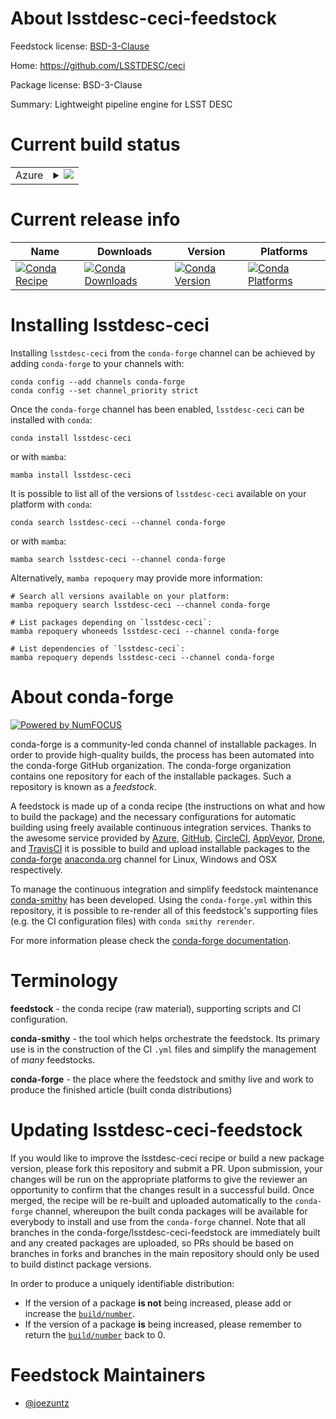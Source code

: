 About lsstdesc-ceci-feedstock
=============================

Feedstock license: [BSD-3-Clause](https://github.com/conda-forge/lsstdesc-ceci-feedstock/blob/main/LICENSE.txt)

Home: https://github.com/LSSTDESC/ceci

Package license: BSD-3-Clause

Summary: Lightweight pipeline engine for LSST DESC

Current build status
====================


<table>
    
  <tr>
    <td>Azure</td>
    <td>
      <details>
        <summary>
          <a href="https://dev.azure.com/conda-forge/feedstock-builds/_build/latest?definitionId=23082&branchName=main">
            <img src="https://dev.azure.com/conda-forge/feedstock-builds/_apis/build/status/lsstdesc-ceci-feedstock?branchName=main">
          </a>
        </summary>
        <table>
          <thead><tr><th>Variant</th><th>Status</th></tr></thead>
          <tbody><tr>
              <td>linux_64_python3.10.____cpython</td>
              <td>
                <a href="https://dev.azure.com/conda-forge/feedstock-builds/_build/latest?definitionId=23082&branchName=main">
                  <img src="https://dev.azure.com/conda-forge/feedstock-builds/_apis/build/status/lsstdesc-ceci-feedstock?branchName=main&jobName=linux&configuration=linux%20linux_64_python3.10.____cpython" alt="variant">
                </a>
              </td>
            </tr><tr>
              <td>linux_64_python3.11.____cpython</td>
              <td>
                <a href="https://dev.azure.com/conda-forge/feedstock-builds/_build/latest?definitionId=23082&branchName=main">
                  <img src="https://dev.azure.com/conda-forge/feedstock-builds/_apis/build/status/lsstdesc-ceci-feedstock?branchName=main&jobName=linux&configuration=linux%20linux_64_python3.11.____cpython" alt="variant">
                </a>
              </td>
            </tr><tr>
              <td>linux_64_python3.12.____cpython</td>
              <td>
                <a href="https://dev.azure.com/conda-forge/feedstock-builds/_build/latest?definitionId=23082&branchName=main">
                  <img src="https://dev.azure.com/conda-forge/feedstock-builds/_apis/build/status/lsstdesc-ceci-feedstock?branchName=main&jobName=linux&configuration=linux%20linux_64_python3.12.____cpython" alt="variant">
                </a>
              </td>
            </tr><tr>
              <td>linux_64_python3.9.____cpython</td>
              <td>
                <a href="https://dev.azure.com/conda-forge/feedstock-builds/_build/latest?definitionId=23082&branchName=main">
                  <img src="https://dev.azure.com/conda-forge/feedstock-builds/_apis/build/status/lsstdesc-ceci-feedstock?branchName=main&jobName=linux&configuration=linux%20linux_64_python3.9.____cpython" alt="variant">
                </a>
              </td>
            </tr><tr>
              <td>linux_aarch64_python3.10.____cpython</td>
              <td>
                <a href="https://dev.azure.com/conda-forge/feedstock-builds/_build/latest?definitionId=23082&branchName=main">
                  <img src="https://dev.azure.com/conda-forge/feedstock-builds/_apis/build/status/lsstdesc-ceci-feedstock?branchName=main&jobName=linux&configuration=linux%20linux_aarch64_python3.10.____cpython" alt="variant">
                </a>
              </td>
            </tr><tr>
              <td>linux_aarch64_python3.11.____cpython</td>
              <td>
                <a href="https://dev.azure.com/conda-forge/feedstock-builds/_build/latest?definitionId=23082&branchName=main">
                  <img src="https://dev.azure.com/conda-forge/feedstock-builds/_apis/build/status/lsstdesc-ceci-feedstock?branchName=main&jobName=linux&configuration=linux%20linux_aarch64_python3.11.____cpython" alt="variant">
                </a>
              </td>
            </tr><tr>
              <td>linux_aarch64_python3.12.____cpython</td>
              <td>
                <a href="https://dev.azure.com/conda-forge/feedstock-builds/_build/latest?definitionId=23082&branchName=main">
                  <img src="https://dev.azure.com/conda-forge/feedstock-builds/_apis/build/status/lsstdesc-ceci-feedstock?branchName=main&jobName=linux&configuration=linux%20linux_aarch64_python3.12.____cpython" alt="variant">
                </a>
              </td>
            </tr><tr>
              <td>linux_aarch64_python3.9.____cpython</td>
              <td>
                <a href="https://dev.azure.com/conda-forge/feedstock-builds/_build/latest?definitionId=23082&branchName=main">
                  <img src="https://dev.azure.com/conda-forge/feedstock-builds/_apis/build/status/lsstdesc-ceci-feedstock?branchName=main&jobName=linux&configuration=linux%20linux_aarch64_python3.9.____cpython" alt="variant">
                </a>
              </td>
            </tr><tr>
              <td>osx_64_python3.10.____cpython</td>
              <td>
                <a href="https://dev.azure.com/conda-forge/feedstock-builds/_build/latest?definitionId=23082&branchName=main">
                  <img src="https://dev.azure.com/conda-forge/feedstock-builds/_apis/build/status/lsstdesc-ceci-feedstock?branchName=main&jobName=osx&configuration=osx%20osx_64_python3.10.____cpython" alt="variant">
                </a>
              </td>
            </tr><tr>
              <td>osx_64_python3.11.____cpython</td>
              <td>
                <a href="https://dev.azure.com/conda-forge/feedstock-builds/_build/latest?definitionId=23082&branchName=main">
                  <img src="https://dev.azure.com/conda-forge/feedstock-builds/_apis/build/status/lsstdesc-ceci-feedstock?branchName=main&jobName=osx&configuration=osx%20osx_64_python3.11.____cpython" alt="variant">
                </a>
              </td>
            </tr><tr>
              <td>osx_64_python3.12.____cpython</td>
              <td>
                <a href="https://dev.azure.com/conda-forge/feedstock-builds/_build/latest?definitionId=23082&branchName=main">
                  <img src="https://dev.azure.com/conda-forge/feedstock-builds/_apis/build/status/lsstdesc-ceci-feedstock?branchName=main&jobName=osx&configuration=osx%20osx_64_python3.12.____cpython" alt="variant">
                </a>
              </td>
            </tr><tr>
              <td>osx_64_python3.9.____cpython</td>
              <td>
                <a href="https://dev.azure.com/conda-forge/feedstock-builds/_build/latest?definitionId=23082&branchName=main">
                  <img src="https://dev.azure.com/conda-forge/feedstock-builds/_apis/build/status/lsstdesc-ceci-feedstock?branchName=main&jobName=osx&configuration=osx%20osx_64_python3.9.____cpython" alt="variant">
                </a>
              </td>
            </tr><tr>
              <td>win_64_python3.10.____cpython</td>
              <td>
                <a href="https://dev.azure.com/conda-forge/feedstock-builds/_build/latest?definitionId=23082&branchName=main">
                  <img src="https://dev.azure.com/conda-forge/feedstock-builds/_apis/build/status/lsstdesc-ceci-feedstock?branchName=main&jobName=win&configuration=win%20win_64_python3.10.____cpython" alt="variant">
                </a>
              </td>
            </tr><tr>
              <td>win_64_python3.11.____cpython</td>
              <td>
                <a href="https://dev.azure.com/conda-forge/feedstock-builds/_build/latest?definitionId=23082&branchName=main">
                  <img src="https://dev.azure.com/conda-forge/feedstock-builds/_apis/build/status/lsstdesc-ceci-feedstock?branchName=main&jobName=win&configuration=win%20win_64_python3.11.____cpython" alt="variant">
                </a>
              </td>
            </tr><tr>
              <td>win_64_python3.12.____cpython</td>
              <td>
                <a href="https://dev.azure.com/conda-forge/feedstock-builds/_build/latest?definitionId=23082&branchName=main">
                  <img src="https://dev.azure.com/conda-forge/feedstock-builds/_apis/build/status/lsstdesc-ceci-feedstock?branchName=main&jobName=win&configuration=win%20win_64_python3.12.____cpython" alt="variant">
                </a>
              </td>
            </tr><tr>
              <td>win_64_python3.9.____cpython</td>
              <td>
                <a href="https://dev.azure.com/conda-forge/feedstock-builds/_build/latest?definitionId=23082&branchName=main">
                  <img src="https://dev.azure.com/conda-forge/feedstock-builds/_apis/build/status/lsstdesc-ceci-feedstock?branchName=main&jobName=win&configuration=win%20win_64_python3.9.____cpython" alt="variant">
                </a>
              </td>
            </tr>
          </tbody>
        </table>
      </details>
    </td>
  </tr>
</table>

Current release info
====================

| Name | Downloads | Version | Platforms |
| --- | --- | --- | --- |
| [![Conda Recipe](https://img.shields.io/badge/recipe-lsstdesc--ceci-green.svg)](https://anaconda.org/conda-forge/lsstdesc-ceci) | [![Conda Downloads](https://img.shields.io/conda/dn/conda-forge/lsstdesc-ceci.svg)](https://anaconda.org/conda-forge/lsstdesc-ceci) | [![Conda Version](https://img.shields.io/conda/vn/conda-forge/lsstdesc-ceci.svg)](https://anaconda.org/conda-forge/lsstdesc-ceci) | [![Conda Platforms](https://img.shields.io/conda/pn/conda-forge/lsstdesc-ceci.svg)](https://anaconda.org/conda-forge/lsstdesc-ceci) |

Installing lsstdesc-ceci
========================

Installing `lsstdesc-ceci` from the `conda-forge` channel can be achieved by adding `conda-forge` to your channels with:

```
conda config --add channels conda-forge
conda config --set channel_priority strict
```

Once the `conda-forge` channel has been enabled, `lsstdesc-ceci` can be installed with `conda`:

```
conda install lsstdesc-ceci
```

or with `mamba`:

```
mamba install lsstdesc-ceci
```

It is possible to list all of the versions of `lsstdesc-ceci` available on your platform with `conda`:

```
conda search lsstdesc-ceci --channel conda-forge
```

or with `mamba`:

```
mamba search lsstdesc-ceci --channel conda-forge
```

Alternatively, `mamba repoquery` may provide more information:

```
# Search all versions available on your platform:
mamba repoquery search lsstdesc-ceci --channel conda-forge

# List packages depending on `lsstdesc-ceci`:
mamba repoquery whoneeds lsstdesc-ceci --channel conda-forge

# List dependencies of `lsstdesc-ceci`:
mamba repoquery depends lsstdesc-ceci --channel conda-forge
```


About conda-forge
=================

[![Powered by
NumFOCUS](https://img.shields.io/badge/powered%20by-NumFOCUS-orange.svg?style=flat&colorA=E1523D&colorB=007D8A)](https://numfocus.org)

conda-forge is a community-led conda channel of installable packages.
In order to provide high-quality builds, the process has been automated into the
conda-forge GitHub organization. The conda-forge organization contains one repository
for each of the installable packages. Such a repository is known as a *feedstock*.

A feedstock is made up of a conda recipe (the instructions on what and how to build
the package) and the necessary configurations for automatic building using freely
available continuous integration services. Thanks to the awesome service provided by
[Azure](https://azure.microsoft.com/en-us/services/devops/), [GitHub](https://github.com/),
[CircleCI](https://circleci.com/), [AppVeyor](https://www.appveyor.com/),
[Drone](https://cloud.drone.io/welcome), and [TravisCI](https://travis-ci.com/)
it is possible to build and upload installable packages to the
[conda-forge](https://anaconda.org/conda-forge) [anaconda.org](https://anaconda.org/)
channel for Linux, Windows and OSX respectively.

To manage the continuous integration and simplify feedstock maintenance
[conda-smithy](https://github.com/conda-forge/conda-smithy) has been developed.
Using the ``conda-forge.yml`` within this repository, it is possible to re-render all of
this feedstock's supporting files (e.g. the CI configuration files) with ``conda smithy rerender``.

For more information please check the [conda-forge documentation](https://conda-forge.org/docs/).

Terminology
===========

**feedstock** - the conda recipe (raw material), supporting scripts and CI configuration.

**conda-smithy** - the tool which helps orchestrate the feedstock.
                   Its primary use is in the construction of the CI ``.yml`` files
                   and simplify the management of *many* feedstocks.

**conda-forge** - the place where the feedstock and smithy live and work to
                  produce the finished article (built conda distributions)


Updating lsstdesc-ceci-feedstock
================================

If you would like to improve the lsstdesc-ceci recipe or build a new
package version, please fork this repository and submit a PR. Upon submission,
your changes will be run on the appropriate platforms to give the reviewer an
opportunity to confirm that the changes result in a successful build. Once
merged, the recipe will be re-built and uploaded automatically to the
`conda-forge` channel, whereupon the built conda packages will be available for
everybody to install and use from the `conda-forge` channel.
Note that all branches in the conda-forge/lsstdesc-ceci-feedstock are
immediately built and any created packages are uploaded, so PRs should be based
on branches in forks and branches in the main repository should only be used to
build distinct package versions.

In order to produce a uniquely identifiable distribution:
 * If the version of a package **is not** being increased, please add or increase
   the [``build/number``](https://docs.conda.io/projects/conda-build/en/latest/resources/define-metadata.html#build-number-and-string).
 * If the version of a package **is** being increased, please remember to return
   the [``build/number``](https://docs.conda.io/projects/conda-build/en/latest/resources/define-metadata.html#build-number-and-string)
   back to 0.

Feedstock Maintainers
=====================

* [@joezuntz](https://github.com/joezuntz/)

